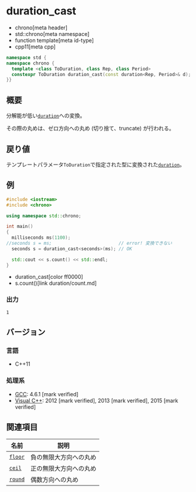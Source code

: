 # duration_cast
* chrono[meta header]
* std::chrono[meta namespace]
* function template[meta id-type]
* cpp11[meta cpp]

```cpp
namespace std {
namespace chrono {
  template <class ToDuration, class Rep, class Period>
  constexpr ToDuration duration_cast(const duration<Rep, Period>& d);
}}
```

## 概要
分解能が低い[`duration`](/reference/chrono/duration.md)への変換。

その際の丸めは、ゼロ方向への丸め (切り捨て、truncate) が行われる。


## 戻り値
テンプレートパラメータ`ToDuration`で指定された型に変換された[`duration`](/reference/chrono/duration.md)。


## 例
```cpp example
#include <iostream>
#include <chrono>

using namespace std::chrono;

int main()
{
  milliseconds ms(1100);
//seconds s = ms;                         // error! 変換できない
  seconds s = duration_cast<seconds>(ms); // OK

  std::cout << s.count() << std::endl;
}
```
* duration_cast[color ff0000]
* s.count()[link duration/count.md]

### 出力
```
1
```

## バージョン
### 言語
- C++11

### 処理系
- [GCC](/implementation.md#gcc): 4.6.1 [mark verified]
- [Visual C++](/implementation.md#visual_cpp): 2012 [mark verified], 2013 [mark verified], 2015 [mark verified]


## 関連項目

| 名前 | 説明 |
|------|------|
| [`floor`](duration/floor.md) | 負の無限大方向への丸め |
| [`ceil`](duration/ceil.md)   | 正の無限大方向への丸め |
| [`round`](duration/round.md) | 偶数方向への丸め |
